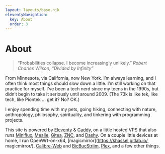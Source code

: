 ```yaml
---
layout: layouts/base.njk
eleventyNavigation:
  key: About
  order: 3
---
```

# About

> “Probabilities collapse. I become increasingly unlikely.”
> <cite>Robert Charles Wilson, *“Divided by Infinity”*</cite>

From Minnesota, via California, now New York. I’m always learning, and I often think most things should slow down a little. I’m still working on that practice for myself. I’ve been a tech nerd since my teens in the 1990s, but didn’t begin to take it seriously until around 2009. (The 73k is like tek, like tech, like Piontek ... get it? No? OK.)

I enjoy spending time with my pets, going hiking, connecting with nature, anthropology, philosophy, spirituality, and tinkering with programming projects.

This site is powered by [Eleventy](https://www.11ty.dev/) & [Caddy](https://caddyserver.com/), on a little hosted VPS that also runs [Miniflux](https://miniflux.app/), [Mealie](https://hay-kot.github.io/mealie/), [Gitea](https://about.gitea.com/), [ZNC](https://znc.in/), and [Dashy](https://dashy.to/). On a couple little devices at home, I run OpenWrt-on-x64, [magicmirror](https://khassel.gitlab.io/, magicmirror/), [Calibre-Web](https://github.com/janeczku/calibre-web) and [BicBucStriim](https://projekte.textmulch.de/bicbucstriim/), [Plex](https://www.plex.tv/), and a few other things.
